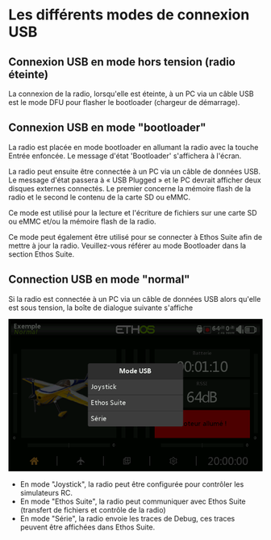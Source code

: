 # Les différents modes de connexion USB

## Connexion USB en mode hors tension (radio éteinte)

La connexion de la radio, lorsqu'elle est éteinte, à un PC via un câble USB est le mode DFU pour flasher le bootloader (chargeur de démarrage).

## Connexion USB en mode "bootloader"

La radio est placée en mode bootloader en allumant la radio avec la touche Entrée enfoncée. Le message d'état 'Bootloader' s'affichera à l'écran.

La radio peut ensuite être connectée à un PC via un câble de données USB. Le message d'état passera à « USB Plugged » et le PC devrait afficher deux disques externes connectés. Le premier concerne la mémoire flash de la radio et le second le contenu de la carte SD ou eMMC.

Ce mode est utilisé pour la lecture et l'écriture de fichiers sur une carte SD ou eMMC et/ou la mémoire flash de la radio.

Ce mode peut également être utilisé pour se connecter à Ethos Suite afin de mettre à jour la radio. Veuillez-vous référer au mode Bootloader dans la section Ethos Suite.

## Connection USB en mode "normal"

Si la radio est connectée à un PC via un câble de données USB alors qu'elle est sous tension, la boîte de dialogue suivante s'affiche

![Options de connection USB](.gitbook/assets/usbmenu.png)

* En mode "Joystick", la radio peut être configurée pour contrôler les simulateurs RC.
* En mode "Ethos Suite", la radio peut communiquer avec Ethos Suite (transfert de fichiers et contrôle de la radio)
* En mode "Série", la radio envoie les traces de Debug, ces traces peuvent être affichées dans Ethos Suite.
